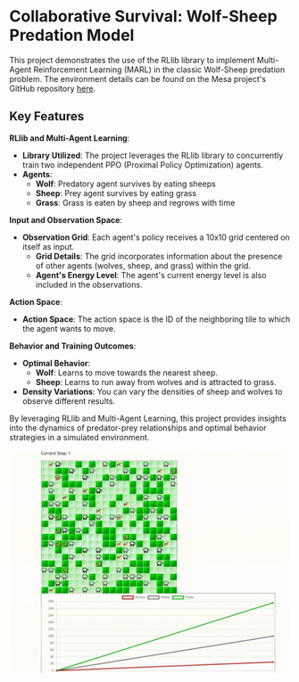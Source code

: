 # Collaborative Survival: Wolf-Sheep Predation Model

This project demonstrates the use of the RLlib library to implement Multi-Agent Reinforcement Learning (MARL) in the classic Wolf-Sheep predation problem. The environment details can be found on the Mesa project's GitHub repository [here](https://github.com/projectmesa/mesa-examples/tree/main/examples/wolf_sheep).

## Key Features

**RLlib and Multi-Agent Learning**:
- **Library Utilized**: The project leverages the RLlib library to concurrently train two independent PPO (Proximal Policy Optimization) agents.
- **Agents**: 
  - **Wolf**: Predatory agent survives by eating sheeps
  - **Sheep**: Prey agent survives by eating grass
  - **Grass**: Grass is eaten by sheep and regrows with time

**Input and Observation Space**:
- **Observation Grid**: Each agent's policy receives a 10x10 grid centered on itself as input.
  - **Grid Details**: The grid incorporates information about the presence of other agents (wolves, sheep, and grass) within the grid.
  - **Agent's Energy Level**: The agent's current energy level is also included in the observations.

**Action Space**:
- **Action Space**: The action space is the ID of the neighboring tile to which the agent wants to move.

**Behavior and Training Outcomes**:
- **Optimal Behavior**:
  - **Wolf**: Learns to move towards the nearest sheep.
  - **Sheep**: Learns to run away from wolves and is attracted to grass.
- **Density Variations**: You can vary the densities of sheep and wolves to observe different results.

By leveraging RLlib and Multi-Agent Learning, this project provides insights into the dynamics of predator-prey relationships and optimal behavior strategies in a simulated environment.


<p align="center">
<img src="resources/wolf_sheep.gif" width="500" height="400">
</p>